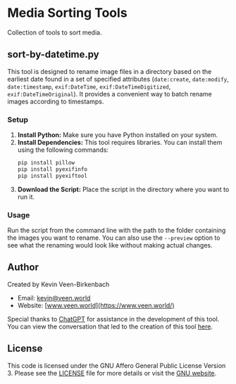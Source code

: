 # Media Sorting Tools
Collection of tools to sort media.

## sort-by-datetime.py

This tool is designed to rename image files in a directory based on the earliest date found in a set of specified attributes (`date:create`, `date:modify`, `date:timestamp`, `exif:DateTime`, `exif:DateTimeDigitized`, `exif:DateTimeOriginal`). It provides a convenient way to batch rename images according to timestamps.

### Setup

1. **Install Python:** Make sure you have Python installed on your system.
2. **Install Dependencies:** This tool requires libraries. You can install them using the following commands:
   ```bash
   pip install pillow
   pip install pyexifinfo
   pip install pyexiftool
   ```
3. **Download the Script:** Place the script in the directory where you want to run it.

### Usage

Run the script from the command line with the path to the folder containing the images you want to rename. You can also use the `--preview` option to see what the renaming would look like without making actual changes.

## Author

Created by Kevin Veen-Birkenbach
- Email: [kevin@veen.world](mailto:kevin@veen.world)
- Website: [www.veen.world](https://www.veen.world/)

Special thanks to [ChatGPT](https://openai.com) for assistance in the development of this tool. You can view the conversation that led to the creation of this tool [here](https://chat.openai.com/share/ea70a7a4-c936-4838-9912-508cff474779).

## License

This code is licensed under the GNU Affero General Public License Version 3. Please see the [LICENSE](LICENSE) file for more details or visit the [GNU website](https://www.gnu.org/licenses/agpl-3.0.html).
